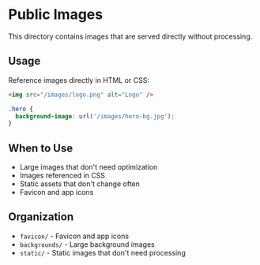 # Public Images

This directory contains images that are served directly without processing.

## Usage

Reference images directly in HTML or CSS:

```html
<img src="/images/logo.png" alt="Logo" />
```

```css
.hero {
  background-image: url('/images/hero-bg.jpg');
}
```

## When to Use

- Large images that don't need optimization
- Images referenced in CSS
- Static assets that don't change often
- Favicon and app icons

## Organization

- `favicon/` - Favicon and app icons
- `backgrounds/` - Large background images
- `static/` - Static images that don't need processing
